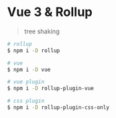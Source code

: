 # Vue 3  & Rollup 

> tree shaking

```sh
# rollup
$ npm i -D rollup

# vue
$ npm i -D vue

# vue plugin
$ npm i -D rollup-plugin-vue

# css plugin
$ npm i -D rollup-plugin-css-only

```